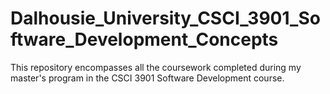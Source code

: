 # Dalhousie_University_CSCI_3901_Software_Development_Concepts
This repository encompasses all the coursework completed during my master's program in the CSCI 3901 Software Development course.
